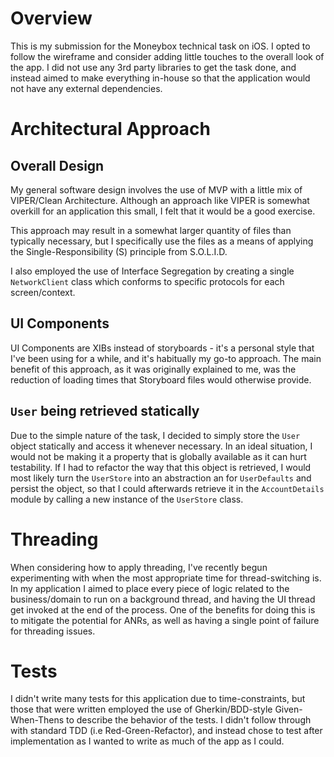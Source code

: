 # Overview

This is my submission for the Moneybox technical task on iOS. I opted to follow the wireframe and consider adding little touches to the overall look of the app. I did not use any 3rd party libraries to get the task done, and instead aimed to make everything in-house so that the application would not have any external dependencies.

# Architectural Approach

## Overall Design

My general software design involves the use of MVP with a little mix of VIPER/Clean Architecture. Although an approach like VIPER is somewhat overkill for an application this small, I felt that it would be a good exercise. 

This approach may result in a somewhat larger quantity of files than typically necessary, but I specifically use the files as a means of applying the Single-Responsibility (S) principle from S.O.L.I.D. 

I also employed the use of Interface Segregation by creating a single `NetworkClient` class which conforms to specific protocols for each screen/context.

## UI Components

UI Components are XIBs instead of storyboards - it's a personal style that I've been using for a while, and it's habitually my go-to approach. The main benefit of this approach, as it was originally explained to me, was the reduction of loading times that Storyboard files would otherwise provide.

## `User` being retrieved statically

Due to the simple nature of the task, I decided to simply store the `User` object statically and access it whenever necessary. In an ideal situation, I would not be making it a property that is globally available as it can hurt testability. If I had to refactor the way that this object is retrieved, I would most likely turn the `UserStore` into an abstraction an for `UserDefaults` and persist the object, so that I could afterwards retrieve it in the `AccountDetails` module by calling a new instance of the `UserStore` class.

# Threading

When considering how to apply threading, I've recently begun experimenting with when the most appropriate time for thread-switching is. In my application I aimed to place every piece of logic related to the business/domain to run on a background thread, and having the UI thread get invoked at the end of the process. One of the benefits for doing this is to mitigate the potential for ANRs, as well as having a single point of failure for threading issues.

# Tests

I didn't write many tests for this application due to time-constraints, but those that were written employed the use of Gherkin/BDD-style Given-When-Thens to describe the behavior of the tests. I didn't follow through with standard TDD (i.e Red-Green-Refactor), and instead chose to test after implementation as I wanted to write as much of the app as I could.
